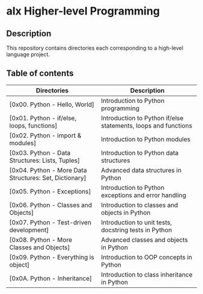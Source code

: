 # alx Higher-level Programming

## Description

This repository contains directories each corresponding to a high-level language project.

## Table of contents
Directories | Description
----------- | -----------
[0x00. Python - Hello, World] | Introduction to Python programming
[0x01. Python - if/else, loops, functions] | Introduction to Python if/else statements, loops and functions
[0x02. Python - import & modules] | Introduction to Python modules
[0x03. Python - Data Structures: Lists, Tuples] | Introduction to Python data structures
[0x04. Python - More Data Structures: Set, Dictionary] | Advanced data structures in Python
[0x05. Python - Exceptions] | Introduction to Python exceptions and error handling
[0x06. Python - Classes and Objects] | Introduction to classes and objects in Python
[0x07. Python - Test-driven development] | Introduction to unit tests, docstring tests in Python
[0x08. Python - More Classes and Objects] | Advanced classes and objects in Python
[0x09. Python - Everything is object] | Introduction to OOP concepts in Python
[0x0A. Python - Inheritance] | Introduction to class inheritance in Python
